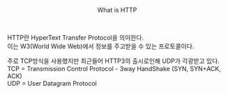 <p align="center">
What is HTTP
</p>
<br>
<div>
    <p>
    HTTP란 HyperText Transfer Protocol을 의미한다.<br>
    이는 W3(World Wide Web)에서 정보를 주고받을 수 있는 프로토콜이다.
    </p>
    <p>
    주로 TCP방식을 사용했지만 최근들어 HTTP3의 출시로인해 UDP가 각광받고 있다.
    <br>
    TCP = Transmission Control Protocol - 3way HandShake (SYN, SYN+ACK, ACK)<br>
    UDP = User Datagram Protocol
    </p>
    
</div>




